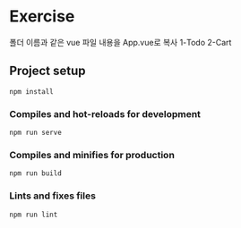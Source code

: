 # Exercise

폴더 이름과 같은 vue 파일 내용을 App.vue로 복사
1-Todo
2-Cart

## Project setup
```
npm install
```

### Compiles and hot-reloads for development
```
npm run serve
```

### Compiles and minifies for production
```
npm run build
```

### Lints and fixes files
```
npm run lint
```
